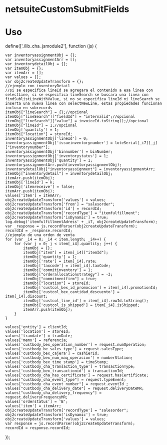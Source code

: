 # netsuiteCustomSubmitFields
# Uso
define(['./lib_cha_jsmodule2'], function (js) {

    var inventoryassignmentObj = {};
    var inventoryassignmentArr = [];
    var inventorydetailObj = {};
    var itemObj = {};
    var itemArr = [];
    var values = {};
    var obj2createUpdateTransform = {};
    //ejemplo con inventoryDetail
    //si se especifica lineId se agregara el contenido a esa linea con selectLine, si se especifica lineSearch se buscara una linea con findSublistLineWithValue, si no se especifica lineId ni lineSearch se inserta una nueva linea con selectNewLine, estas propiedades funcionan incluso en subrecords
    itemObj["lineSearch"] = {};//opcional
    itemObj["lineSearch"]["fieldId"] = "internalid";//opcional
    itemObj["lineSearch"]["value"] = invoiceId.toString();//opcional
    itemObj["lineId"] = 1;//opcional
    itemObj['quantity'] = 1;
    itemObj["location"] = storeId;
    inventoryassignmentObj['lineId'] = 0;
    inventoryassignmentObj['issueinventorynumber'] = loteSerial[_i7][_j]["inventorynumber"];
    inventoryassignmentObj['binnumber'] = binNumber;
    inventoryassignmentObj['inventorystatus'] = 1;
    inventoryassignmentObj['quantity'] = 1;
    inventoryassignmentArr.push(inventoryassignmentObj);
    inventorydetailObj["inventoryassignment"] = inventoryassignmentArr;
    itemObj["inventorydetail"] = inventorydetailObj;
    itemArr.push(itemObj);
    itemObj['lineId'] = k;
    itemObj['itemreceive'] = false;
    itemArr.push(itemObj);
    values['item'] = itemArr;
    obj2createUpdateTransform['values'] = values;
    obj2createUpdateTransform['from'] = "salesorder";
    obj2createUpdateTransform['id'] = recordId;
    obj2createUpdateTransform['recordType'] = "itemfulfillment";
    obj2createUpdateTransform['isDynamic'] = true;
    log.debug('itemfulfillmentAdress' + _i7, obj2createUpdateTransform);
    var _response = js.recordParser(obj2createUpdateTransform);
    recordId = _response.recordId;
    //ejemplo de una orden de venta
    for (var _i4 = 0; _i4 < item.length; _i4++) {
        for (var j = 0; j < item[_i4].quantity; j++) {
            itemObj = {};
            itemObj["item"] = item[_i4]["itemId"];
            itemObj['quantity'] = 1;
            itemObj['rate'] = item[_i4].rate;
            itemObj['taxcode'] = item[_i4].taxCode;
            itemObj['commitinventory'] = 1;
            itemObj["orderallocationstrategy"] = -3;
            itemObj["commitmentfirm"] = true;
            itemObj["location"] = storeId;
            itemObj['custcol_bex_id_promocion'] = item[_i4].promotionId;
            itemObj['custcol_bex_cantidad_descuento'] = item[_i4].discount;
            itemObj['custcol_line_id'] = item[_i4].rowId.toString();
            itemObj['custcol_is_shipped'] = item[_i4].isShipped;
            itemArr.push(itemObj);
        }
    }

    values['entity'] = clientId;
    values['location'] = storeId;
    values['trandate'] = tranDate;
    values['memo'] = referencia;
    values['custbody_bex_operation_number'] = request.numOperation;
    values['custbody_be_sales_type'] = request.salesType;
    values['custbody_bex_cajera'] = cashierId;
    values['custbody_bex_num_maq_operacion'] = numberStation;
    values['custbody_bex_time_stamp'] = timeStamp;
    values['custbody_cha_transaction_type'] = transactionType;
    values['custbody_bex_transactionid'] = transactionId;
    values['custbody_cha_has_certificate'] = request.hasCertificate;
    values["custbody_cha_event_type"] = request.typeEvent;
    values["custbody_cha_event_number"] = request.eventId ;
    values["custbody_cha_delivery_date"] = request.deliveryDateMR;
    values["custbody_cha_delivery_frequency"] = request.deliveryFrequencyMR;
    values['orderstatus'] = 'B';
    values['item'] = itemArr;
    obj2createUpdateTransform['recordType'] = "salesorder";
    obj2createUpdateTransform['isDynamic'] = true;
    obj2createUpdateTransform['values'] = values;
    var response = js.recordParser(obj2createUpdateTransform);
    recordId = response.recordId;
});
